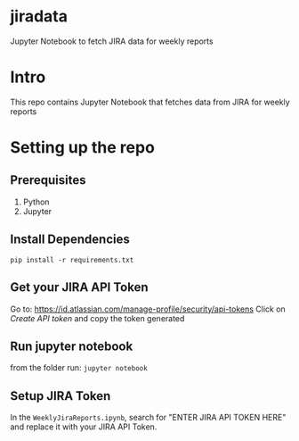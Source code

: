 # jiradata
Jupyter Notebook to fetch JIRA data for weekly reports


# Intro
This repo contains Jupyter Notebook that fetches data from JIRA for weekly reports

# Setting up the repo
## Prerequisites
1. Python
2. Jupyter

## Install Dependencies
`pip install -r requirements.txt`

## Get your JIRA API Token
Go to: https://id.atlassian.com/manage-profile/security/api-tokens
Click on *Create API token* and copy the token generated

## Run jupyter notebook
from the folder run: `jupyter notebook` 

## Setup JIRA Token
In the `WeeklyJiraReports.ipynb`, search for "ENTER JIRA API TOKEN HERE" and replace it with your JIRA API Token. 
